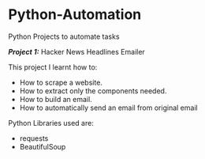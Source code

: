 # Python-Automation
 
Python Projects to automate tasks

***Project 1:*** Hacker News Headlines Emailer

This project I learnt how to:
* How to scrape a website.
* How to extract only the components needed.
* How to build an email.
* How to automatically send an email from original email

Python Libraries used are: 
* requests
* BeautifulSoup



